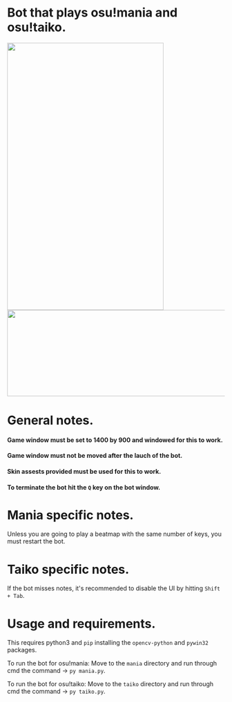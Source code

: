 # Bot that plays osu!mania and osu!taiko.


<p float="left">
  <img src="https://user-images.githubusercontent.com/80072600/119259630-a0bf3d00-bbbe-11eb-96c5-c0ce6019c89f.gif" width="362" height="620" />
  <img src="https://user-images.githubusercontent.com/80072600/119258685-5340d100-bbba-11eb-8a2a-5a7f9c6b6a75.gif" width="600" height="200" />
</p>

# General notes.
#### Game window must be set to 1400 by 900 and windowed for this to work.
#### Game window must not be moved after the lauch of the bot.
#### Skin assests provided must be used for this to work.
#### To terminate the bot hit the ```Q``` key on the bot window.

# Mania specific notes.
Unless you are going to play a beatmap with the same number of keys, you must restart the bot.

# Taiko specific notes.
If the bot misses notes, it's recommended to disable the UI by hitting ```Shift + Tab```.

# Usage and requirements.

This requires python3 and ```pip``` installing the ```opencv-python``` and ```pywin32``` packages.

To run the bot for osu!mania:
Move to the ```mania``` directory and run through cmd the command -> ```py mania.py```.

To run the bot for osu!taiko:
Move to the ```taiko``` directory and run through cmd the command -> ```py taiko.py```.
